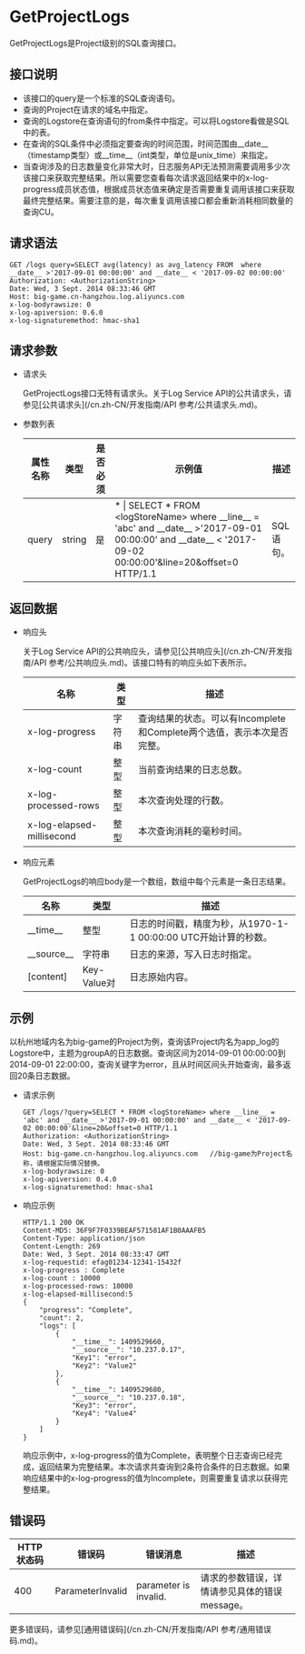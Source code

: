 # GetProjectLogs

GetProjectLogs是Project级别的SQL查询接口。

## 接口说明

-   该接口的query是一个标准的SQL查询语句。
-   查询的Project在请求的域名中指定。
-   查询的Logstore在查询语句的from条件中指定。可以将Logstore看做是SQL中的表。
-   在查询的SQL条件中必须指定要查询的时间范围，时间范围由\_\_date\_\_（timestamp类型）或\_\_time\_\_（int类型，单位是unix\_time）来指定。
-   当查询涉及的日志数量变化非常大时，日志服务API无法预测需要调用多少次该接口来获取完整结果。所以需要您查看每次请求返回结果中的x-log-progress成员状态值，根据成员状态值来确定是否需要重复调用该接口来获取最终完整结果。需要注意的是，每次重复调用该接口都会重新消耗相同数量的查询CU。

## 请求语法

```
GET /logs query=SELECT avg(latency) as avg_latency FROM  where __date__ >'2017-09-01 00:00:00' and __date__ < '2017-09-02 00:00:00'
Authorization: <AuthorizationString>
Date: Wed, 3 Sept. 2014 08:33:46 GMT
Host: big-game.cn-hangzhou.log.aliyuncs.com
x-log-bodyrawsize: 0
x-log-apiversion: 0.6.0
x-log-signaturemethod: hmac-sha1
```

## 请求参数

-   请求头

    GetProjectLogs接口无特有请求头。关于Log Service API的公共请求头，请参见[公共请求头](/cn.zh-CN/开发指南/API 参考/公共请求头.md)。

-   参数列表

    |属性名称|类型|是否必须|示例值|描述|
    |----|--|----|---|--|
    |query|string|是|\* \| SELECT \* FROM <logStoreName\> where \_\_line\_\_ = 'abc' and \_\_date\_\_ \>'2017-09-01 00:00:00' and \_\_date\_\_ < '2017-09-02 00:00:00'&line=20&offset=0 HTTP/1.1|SQL语句。|


## 返回数据

-   响应头

    关于Log Service API的公共响应头，请参见[公共响应头](/cn.zh-CN/开发指南/API 参考/公共响应头.md)。该接口特有的响应头如下表所示。

    |名称|类型|描述|
    |--|--|--|
    |x-log-progress|字符串|查询结果的状态。可以有Incomplete和Complete两个选值，表示本次是否完整。|
    |x-log-count|整型|当前查询结果的日志总数。|
    |x-log-processed-rows|整型|本次查询处理的行数。|
    |x-log-elapsed-millisecond|整型|本次查询消耗的毫秒时间。|

-   响应元素

    GetProjectLogs的响应body是一个数组，数组中每个元素是一条日志结果。

    |名称|类型|描述|
    |--|--|--|
    |\_\_time\_\_|整型|日志的时间戳，精度为秒，从1970-1-1 00:00:00 UTC开始计算的秒数。|
    |\_\_source\_\_|字符串|日志的来源，写入日志时指定。|
    |\[content\]|Key-Value对|日志原始内容。|


## 示例

以杭州地域内名为big-game的Project为例，查询该Project内名为app\_log的Logstore中，主题为groupA的日志数据。查询区间为2014-09-01 00:00:00到2014-09-01 22:00:00，查询关键字为error，且从时间区间头开始查询，最多返回20条日志数据。

-   请求示例

    ```
    GET /logs/?query=SELECT * FROM <logStoreName> where __line__ = 'abc' and __date__ >'2017-09-01 00:00:00' and __date__ < '2017-09-02 00:00:00'&line=20&offset=0 HTTP/1.1
    Authorization: <AuthorizationString>
    Date: Wed, 3 Sept. 2014 08:33:46 GMT
    Host: big-game.cn-hangzhou.log.aliyuncs.com   //big-game为Project名称，请根据实际情况替换。
    x-log-bodyrawsize: 0
    x-log-apiversion: 0.4.0
    x-log-signaturemethod: hmac-sha1
    ```

-   响应示例

    ```
    HTTP/1.1 200 OK
    Content-MD5: 36F9F7F0339BEAF571581AF1B0AAAFB5
    Content-Type: application/json
    Content-Length: 269
    Date: Wed, 3 Sept. 2014 08:33:47 GMT
    x-log-requestid: efag01234-12341-15432f
    x-log-progress : Complete
    x-log-count : 10000
    x-log-processed-rows: 10000
    x-log-elapsed-millisecond:5
    {
        "progress": "Complete",
        "count": 2,
        "logs": [
            {
                "__time__": 1409529660,
                "__source__": "10.237.0.17",
                "Key1": "error",
                "Key2": "Value2"
            },
            {
                "__time__": 1409529680,
                "__source__": "10.237.0.18",
                "Key3": "error",
                "Key4": "Value4"
            }
        ]
    }
    ```

    响应示例中，x-log-progress的值为Complete，表明整个日志查询已经完成，返回结果为完整结果。本次请求共查询到2条符合条件的日志数据。如果响应结果中的x-log-progress的值为Incomplete，则需要重复请求以获得完整结果。


## 错误码

|HTTP状态码|错误码|错误消息|描述|
|-------|---|----|--|
|400|ParameterInvalid|parameter is invalid.|请求的参数错误，详情请参见具体的错误message。|

更多错误码，请参见[通用错误码](/cn.zh-CN/开发指南/API 参考/通用错误码.md)。

